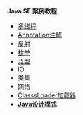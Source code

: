 
**Java SE 案例教程**

- [多线程](https://github.com/13767004362/JavaTraining/tree/master/ThreadDemo)
- [Annotation注解](https://github.com/13767004362/JavaTraining/tree/master/AnnotationDemo)
- [反射](https://github.com/13767004362/JavaTraining/tree/master/ReflectionDemo)
- [枚举](https://github.com/13767004362/JavaTraining/tree/master/EnumDemo)
- [泛型](https://github.com/13767004362/JavaTraining/tree/master/GenericDemo)
- IO
- 类集
- 网络
- [ClasssLoader加载器](https://github.com/13767004362/JavaTraining/tree/master/ClassLoaderDemo)
- [**Java设计模式**](https://github.com/13767004362/JavaTraining/tree/master/JavaDesignDemo)


